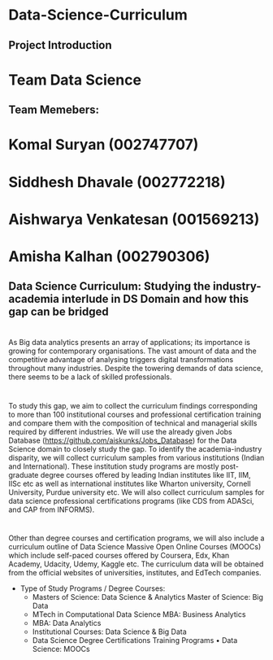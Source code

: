 # Data-Science-Curriculum
## Project Introduction 
# Team Data Science
## Team Memebers:
# Komal Suryan (002747707)	
# Siddhesh Dhavale	 (002772218)	
# Aishwarya Venkatesan (001569213)	
# Amisha Kalhan (002790306)
## Data Science Curriculum: Studying the industry-academia interlude in DS Domain and how this gap can be bridged	
#
As Big data analytics presents an array of applications; its importance is growing for contemporary organisations. The vast amount of data and the competitive advantage of analysing triggers digital transformations throughout many industries. Despite the towering demands of data science, there seems to be a lack of skilled professionals. 
#
To study this gap, we aim to collect the curriculum findings corresponding to more than 100 institutional courses and professional certification training and compare them with the composition of technical and managerial skills required by different industries. We will use the already given Jobs Database (https://github.com/aiskunks/Jobs_Database) for the Data Science domain to closely study the gap. 
To identify the academia-industry disparity, we will collect curriculum samples from various institutions (Indian and International). These institution study programs are mostly post-graduate degree courses offered by leading Indian institutes like IIT, IIM, IISc etc as well as international institutes like Wharton university, Cornell University, Purdue university etc. We will also collect curriculum samples for data science professional certifications programs (like CDS from ADASci, and CAP from INFORMS). 
#
Other than degree courses and certification programs, we will also include a curriculum outline of Data Science Massive Open Online Courses (MOOCs) which include self-paced courses offered by Coursera, Edx, Khan Academy, Udacity, Udemy, Kaggle etc. The curriculum data will be obtained from the official websites of universities, institutes, and EdTech companies. 


* Type of Study Programs / Degree Courses: 
  * Masters of Science: Data Science & Analytics Master of Science: Big Data 
  * MTech in Computational Data Science MBA: Business Analytics
  * MBA: Data Analytics
  * Institutional Courses: Data Science & Big Data 
  * Data Science Degree Certifications Training Programs • Data Science: MOOCs 
